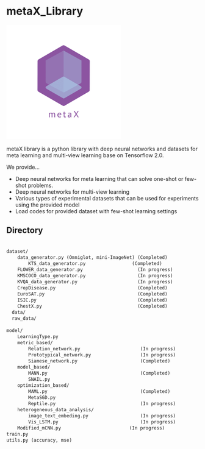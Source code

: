 # metaX_Library
<img src="https://github.com/DGU-AI-LAB/metaX_dev/blob/master/logo_transparent.png" width="300">


metaX library is a python library with deep neural networks and datasets for meta learning and multi-view learning base on Tensorflow 2.0.

We provide...
- Deep neural networks for meta learning that can solve one-shot or few-shot problems.
- Deep neural networks for multi-view learning
- Various types of experimental datasets that can be used for experiments using the provided model 
- Load codes for provided dataset with few-shot learning settings


## Directory
<pre>
<code>
dataset/
	data_generator.py (Omniglot, mini-ImageNet) (Completed)    
        KTS_data_generator.py                 (Completed)                    
	FLOWER_data_generator.py                    (In progress)             
	KMSCOCO_data_generator.py                   (In progress)           
	KVQA_data_generator.py                      (In progress)              
	CropDisease.py                              (Completed)
	EuroSAT.py                                  (Completed) 
	ISIC.py                                     (Completed)   
 	ChestX.py                                   (Completed)
  data/
  raw_data/
  
model/
	LearningType.py 
	metric_based/
		Relation_network.py                      (In progress)
		Prototypical_network.py                  (In progress)
		Siamese_network.py                       (Completed)
	model_based/
		MANN.py                                  (Completed)
		SNAIL.py
	optimization_based/
		MAML.py                                  (Completed)
		MetaSGD.py
		Reptile.py                               (In progress)
	heterogeneous_data_analysis/
		image_text_embeding.py                   (In progress)
		Vis_LSTM.py                              (In progress)
    Modified_mCNN.py                         (In progress)
train.py
utils.py (accuracy, mse)
